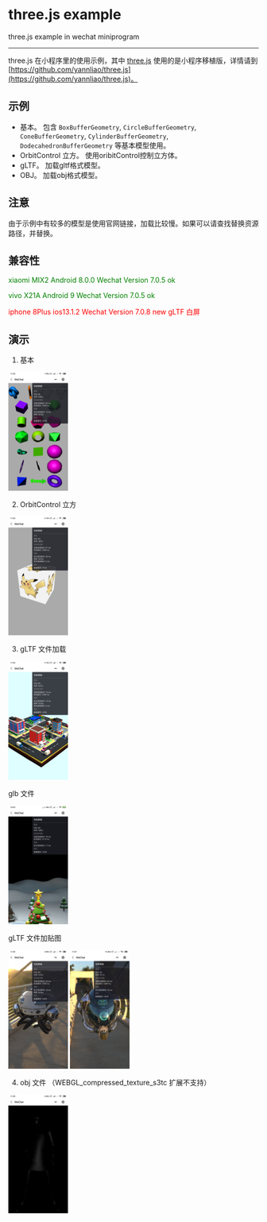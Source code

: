 # three.js example

three.js example in wechat miniprogram

----

three.js 在小程序里的使用示例，其中 [three.js](https://github.com/yannliao/three.js) 使用的是小程序移植版，详情请到 [https://github.com/yannliao/three.js](https://github.com/yannliao/three.js)。

## 示例
* 基本。 包含 `BoxBufferGeometry`, `CircleBufferGeometry`, `ConeBufferGeometry`, `CylinderBufferGeometry`, `DodecahedronBufferGeometry` 等基本模型使用。
* OrbitControl 立方。 使用oribitControl控制立方体。
* gLTF。 加载gltf格式模型。
* OBJ。 加载obj格式模型。

## 注意 
由于示例中有较多的模型是使用官网链接，加载比较慢。如果可以请查找替换资源路径，并替换。

## 兼容性

<font color=green> xiaomi MIX2 Android 8.0.0   Wechat Version 7.0.5   ok </font>

<font color=green> vivo X21A Android 9  Wechat Version 7.0.5    ok </font>

<font color=red> iphone 8Plus  ios13.1.2  Wechat Version 7.0.8    new gLTF 白屏 </font>
    
## 演示

1. 基本

<img src="./demo/Screenshot_2019-10-22-11-03-47-236_com.tencent.mm.png"  width="120">

2. OrbitControl 立方

<img src="./demo/Screenshot_2019-10-22-11-04-02-587_com.tencent.mm.png"  width="120">

3. gLTF 文件加载

<img src="./demo/Screenshot_2019-10-22-11-04-32-720_com.tencent.mm.png"  width="120">

glb 文件 

<img src="./demo/Screenshot_2019-10-24-10-43-43-123_com.tencent.mm.png"  width="120">

gLTF 文件加贴图

<img src="./demo/Screenshot_2019-10-22-11-03-37-095_com.tencent.mm.png"  width="120">

<img src="./demo/Screenshot_2019-10-22-11-01-18-748_com.tencent.mm.png"  width="120">

4. obj 文件 （WEBGL_compressed_texture_s3tc 扩展不支持）

<img src="./demo/Screenshot_2019-10-22-11-05-48-148_com.tencent.mm.png"  width="120">

